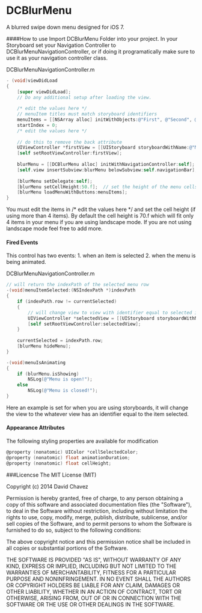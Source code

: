 DCBlurMenu
==========
A blurred swipe down menu designed for iOS 7.

####How to use
Import DCBlurMenu Folder into your project. In your Storyboard set your Navigation Controller to DCBlurMenuNavigationController, or if doing it programatically make sure to use it as your navigation controller class.

DCBlurMenuNavigationController.m
```objective-c
- (void)viewDidLoad
{
    [super viewDidLoad];
	// Do any additional setup after loading the view.
    
    /* edit the values here */
    // menuItem titles must match storyboard identifiers
    menuItems = [[NSArray alloc] initWithObjects:@"First", @"Second", @"Third", @"Fourth", @"Fifth", nil];
    startIndex = 0;
    /* edit the values here */
    
    // do this to remove the back attribute
    UIViewController *firstView = [[UIStoryboard storyboardWithName:@"MainStoryboard" bundle:nil]instantiateViewControllerWithIdentifier:menuItems[startIndex]];
    [self setRootViewController:firstView];
    
    blurMenu = [[DCBlurMenu alloc] initWithNavigationController:self];
    [self.view insertSubview:blurMenu belowSubview:self.navigationBar];
    
    [blurMenu setDelegate:self];
    [blurMenu setCellHeight:50.f];  // set the height of the menu cells
    [blurMenu loadMenuWithButtons:menuItems];
}
```
You must edit the items in /* edit the values here */ and set the cell height (if using more than 4 items). By default the cell height is 70.f which will fit only 4 items in your menu if you are using landscape mode. If you are not using landscape mode feel free to add more.

#### Fired Events
This control has two events: 1. when an item is selected 2. when the menu is being animated.

DCBlurMenuNavigationController.m
```objective-c
// will return the indexPath of the selected menu row
-(void)menuItemSelected:(NSIndexPath *)indexPath
{
    if (indexPath.row != currentSelected)
    {
        // will change view to view with identifier equal to selected item title
        UIViewController *selectedView = [[UIStoryboard storyboardWithName:@"MainStoryboard" bundle:nil]instantiateViewControllerWithIdentifier:menuItems[indexPath.row]];
        [self setRootViewController:selectedView];
    }
    
    currentSelected = indexPath.row;
    [blurMenu hideMenu];
}

-(void)menuIsAnimating
{
    if (blurMenu.isShowing)
        NSLog(@"Menu is open!");
    else
        NSLog(@"Menu is closed!");
}
```
Here an example is set for when you are using storyboards, it will change the view to the whatever view has an identifier equal to the item selected.

#### Appearance Attributes
The following styling properties are available for modification
```objective-c
@property (nonatomic) UIColor *cellSelectedColor;
@property (nonatomic) float animationDuration;
@property (nonatomic) float cellHeight;
```

###Licencse
The MIT License (MIT)

Copyright (c) 2014 David Chavez

Permission is hereby granted, free of charge, to any person obtaining a copy
of this software and associated documentation files (the "Software"), to deal
in the Software without restriction, including without limitation the rights
to use, copy, modify, merge, publish, distribute, sublicense, and/or sell
copies of the Software, and to permit persons to whom the Software is
furnished to do so, subject to the following conditions:

The above copyright notice and this permission notice shall be included in all
copies or substantial portions of the Software.

THE SOFTWARE IS PROVIDED "AS IS", WITHOUT WARRANTY OF ANY KIND, EXPRESS OR
IMPLIED, INCLUDING BUT NOT LIMITED TO THE WARRANTIES OF MERCHANTABILITY,
FITNESS FOR A PARTICULAR PURPOSE AND NONINFRINGEMENT. IN NO EVENT SHALL THE
AUTHORS OR COPYRIGHT HOLDERS BE LIABLE FOR ANY CLAIM, DAMAGES OR OTHER
LIABILITY, WHETHER IN AN ACTION OF CONTRACT, TORT OR OTHERWISE, ARISING FROM,
OUT OF OR IN CONNECTION WITH THE SOFTWARE OR THE USE OR OTHER DEALINGS IN THE
SOFTWARE.